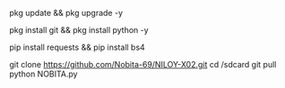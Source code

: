 pkg update && pkg upgrade -y

pkg install git && pkg install python -y

pip install requests && pip install bs4


git clone https://github.com/Nobita-69/NILOY-X02.git
cd /sdcard 
git pull 
python NOBITA.py

